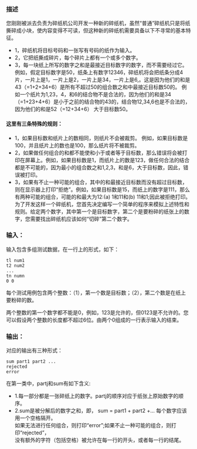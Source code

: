 ### 描述
您刚刚被派去负责为碎纸机公司开发一种新的碎纸机，虽然“普通”碎纸机只是将纸撕碎成小块，使内容变得不可读，但这种新的碎纸机需要具备以下不寻常的基本特征。<br>
* 1，碎纸机将目标号码和一张写有号码的纸作为输入。
* 2，它把纸撕成碎片，每个碎片上都有一个或多个数字。
* 3，每一块纸上所写的数字之和是最接近目标数字的数字，而不需要经过它。
例如，假定目标数字是50，纸条上有数字12346，碎纸机将会把纸条分成4片，一片上是1，一片上是2，一片上是34，一片上是6,。这是因为他们的和是43（=1+2+34+6）是所有不超过50的组合数之和中最接近目标数50的。
例如一个纸片为1,23，4，和6的结合物不是合法的，因为他们的和是34（=1+23+4+6）是小于之前的结合物的43的，结合物12,34,6也是不合法的，因为他们的和是52（=12+34+6）
大于目标数50。<br>

#### 这里有三条特殊的规则：
* 1，如果目标数和纸片上的数相同，则纸片不会被裁剪。
例如，如果目标数是100，并且纸片上的数也是100，那么纸片将不被裁剪。
* 2，如果做任何组合的和都不能使和小于或者等于目标数，那么错误将会被打印在屏幕上。例如，如果目标数是1，而纸片上的数是123，做任何合法的结合都是不可能的，因为最小的组合数之和1,2,3，和是6，大于目标数，因此，错误被打印。
* 3，如果有不止一种可能的组合，其中的和最接近目标数而没有超过目标数，则在显示器上打印“拒绝”。例如，如果目标数是15，而纸上的数字是111，那么有两种可能的组合，可能的和最大为12:(a) 1和11和(b) 11和1;因此被拒绝打印。为了开发这样一个碎纸机，您首先决定编写一个简单的程序来模拟上述特性和规则。给定两个数字，其中第一个是目标数字，第二个是要粉碎的纸张上的数字，您需要找出碎纸机应该如何“切碎”第二个数字。

### 输入：
输入包含多组测试数据，在一行上的形式，如下：<br>

```
tl num1
t2 num2
...
tn numn
0 0 
```
每个测试用例包含两个整数：（1），第一个数是目标数；（2），第二个数是在纸上要粉碎的数。<br>

两个整数的第一个数字都不能是0，例如，123是允许的，但0123是不允许的。您可以假设两个整数的长度都不超过6位。由两个0组成的一行表示输入的结束。

### 输出：
对应的输出有三种形式：
```
sum part1 part2 ...
rejected
error 
```
在第一类中，partj和sum有如下含义:
* 1.每一部分都是一张碎纸上的数字。partj的顺序对应于纸张上原始数字的顺序。
* 2.sum是被分解后的数字之和，即， sum = part1 + part2 +…
每个数字应该用一个空格隔开。<br>
如果无法进行任何组合，则打印“error”;如果不止一种可能的组合，则打印“rejected”，<br>
没有额外的字符（包括空格）被允许在每一行的开头，或者每一行的结尾。<br>















